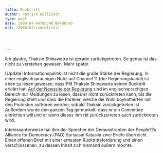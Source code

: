 ```yaml
---
title: Rücktritt
author: Patrick Kollitsch
type: post
date: 2006-04-04T06:40:00+00:00
url: /2006/04/ruecktritt/




---
```

Ich glaube, Thaksin Shinawatra ist gerade zur&uuml;ckgetreten. So genau ist das nicht zu verstehen gewesen. Mehr sp&auml;ter.

[Update] Informationspolitik ist nicht die gro&szlig;e St&auml;rke der Regierung. In einer englischsprachigen Notiz auf Channel 11 (der Regierungskanal) ist eben zu lesen gewesen, dass PM Thaksin Shinawatra seinen R&uuml;cktritt erkl&auml;rt hat. [Auf der Newssite der Regierung][1] sind im englischsprachigen Bereich nur Meldungen zu lesen, dass er nicht zur&uuml;cktreten kann, bis die Regierung steht und dass die Parteien welche die Wahl boykottierten mit den Protesten aufh&ouml;ren werden, sobald Thaksin zur&uuml;ckgetreten ist. Au&szlig;erdem wurde den ganzen Tag gemunkelt, dass er ein Committee einrichten will und er wenn dieses ihm r&auml;t zur&uuml;ckzutreten auch zur&uuml;cktreten wird.

Interessanterweise hat ihm der Sprecher der Demonstranten der People??s Alliance for Democracy (PAD) Suriyasai Katasila zwei Briefe &uuml;berreicht. Einen offenen Brief mit einer erneuten R&uuml;cktrittsforderung und einen verschlossenen, zu dessen Inhalt sich niemand &auml;u&szlig;ern m&ouml;chte.

 [1]: http://thainews.prd.go.th/newsenglish/